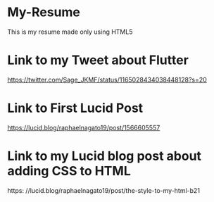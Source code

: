 # My-Resume

This is my resume made only using HTML5

# Link to my Tweet about Flutter

https://twitter.com/Sage_JKMF/status/1165028434038448128?s=20

# Link to First Lucid Post

https://lucid.blog/raphaelnagato19/post/1566605557

# Link to my Lucid blog post about adding CSS to HTML

https: //lucid.blog/raphaelnagato19/post/the-style-to-my-html-b21

